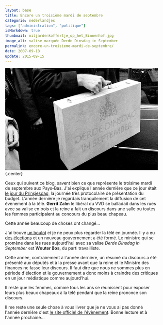 ```yaml
---
layout: base
title: Encore un troisième mardi de septembre
categorie: nederlandjes
tags: ["administration", "politique"]
isMarkdown: true
thumbnail: miljardenkoffertje_op_het_Binnenhof.jpg
image_alt: valise marquée Derde Dinsdag in September
permalink: encore-un-troisieme-mardi-de-septembre/
date: 2007-09-18
update: 2015-09-15
---
```


![Derde Dinsdag in September](miljardenkoffertje_op_het_Binnenhof.jpg){.center}

Ceux qui suivent ce blog, savent bien ce que représente le troisime mardi de septembre aux Pays-Bas. J'ai expliqué l'année dernière que ce jour était [le jour du Prinsjesdag](/le-jour-du-prinsjesdag), la journée très protocolaire de présentation du budget. L'année dernière je regardais tranquilement la diffusion de cet évènement à la télé. **Gerrit Zalm** le libéral du VVD se balladait dans les rues avec sa valise en bois et la reine a fait un discours dans une salle ou toutes les femmes participaient au concours du plus beau chapeau.

Cette année beaucoup de choses ont changé...

<!--excerpt-->

J'ai trouvé [un boulot](/mon-nouveau-boulot-3) et je ne peux plus regarder la télé en journée. Il y a eu [des élections](/apres-les-elections) et un nouveau gouvernement a été formé. Le ministre qui se promène dans les rues aujourd'hui avec sa valise *Derde Dinsdag in September* est **Wouter Bos**, du parti travailliste. 

Cette année, contrairement à l'année dernière, un résumé du discours a été présenté aux députés et à la presse avant que la reine et le Ministre des finances ne fasse leur discours. Il faut dire que nous ne sommes plus en période d'élection et le gouvernement a donc moins à craindre des critiques en un jour médiatique comme aujourd'hui.

Il reste que les femmes, comme tous les ans se réunissent pour exposer leurs plus beaux chapeaux à la télé pendant que la reine prononce son discours.

Il me reste une seule chose à vous livrer que je ne vous ai pas donné l'année dernière c'est [le site officiel de l'évènement](https://www.rijksoverheid.nl/onderwerpen/prinsjesdag-traditie-en-ceremonie/vraag-en-antwoord/wat-is-prinsjesdag). Bonne lecture et à l'année prochaine...
